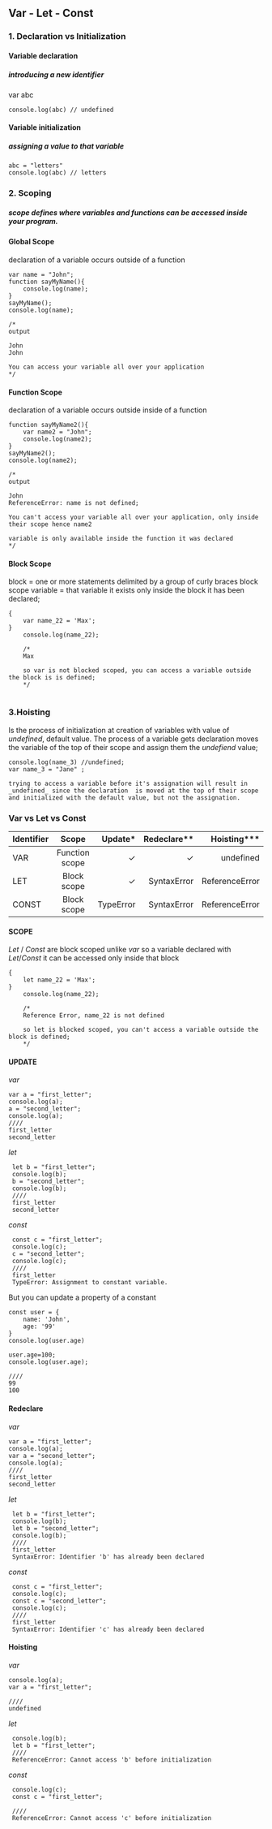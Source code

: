 ## Var - Let - Const

### 1. Declaration vs Initialization

#### Variable declaration 
##### introducing a new identifier

var abc
```
console.log(abc) // undefined    
```

#### Variable initialization
##### assigning a value to that variable
```
abc = "letters" 
console.log(abc) // letters
```

### 2. Scoping
##### scope defines where  variables and functions can be accessed inside your program.

#### Global Scope
declaration of a variable occurs outside of a function

```
var name = "John";
function sayMyName(){
    console.log(name);
}
sayMyName();
console.log(name);

/*
output

John
John

You can access your variable all over your application
*/

```

#### Function Scope
declaration of a variable occurs outside inside of a function

```
function sayMyName2(){
    var name2 = "John";
    console.log(name2);
}
sayMyName2();
console.log(name2);

/*
output

John
ReferenceError: name is not defined;

You can't access your variable all over your application, only inside their scope hence name2 

variable is only available inside the function it was declared
*/

```
#### Block Scope
block = one or more statements delimited by a group of curly braces
block scope variable = that variable it exists only inside the block it has been declared;

```
{
    var name_22 = 'Max';
}
    console.log(name_22);

    /*
    Max

    so var is not blocked scoped, you can access a variable outside the block is is defined;
    */


```


### 3.Hoisting
Is the process of initialization at creation of variables with value of _undefined_, default value.
The process of a variable gets declaration moves the variable of the top of their scope and assign them the _undefiend_ value;

```
console.log(name_3) //undefined;
var name_3 = "Jane" ;

trying to access a variable before it's assignation will result in _undefined_ since the declaration  is moved at the top of their scope and initialized with the default value, but not the assignation.
```

### Var vs Let vs Const


| Identifier    | Scope         | Update* |Redeclare**  |Hoisting***   |    
| ------------- |:-------------:| ------: |-----------: |-------------:| 
| VAR           | Function scope|   ✓     |    ✓       |   undefined  |  
| LET           | Block scope   |   ✓     | SyntaxError |ReferenceError| 
| CONST         | Block scope   |TypeError | SyntaxError|ReferenceError|


#### SCOPE
_Let_ / _Const_ are block scoped unlike _var_ so a variable declared with _Let_/_Const_ it can be accessed only inside that block

```
{
    let name_22 = 'Max';
}
    console.log(name_22);

    /*
    Reference Error, name_22 is not defined

    so let is blocked scoped, you can't access a variable outside the block is defined;
    */

```

#### UPDATE
*var*

 ```
 var a = "first_letter";
 console.log(a);
 a = "second_letter";
 console.log(a);
 ////
 first_letter
 second_letter
```

*let*

```
 let b = "first_letter";
 console.log(b);
 b = "second_letter";
 console.log(b);
 ////
 first_letter
 second_letter
 ```

 *const*

```
 const c = "first_letter";
 console.log(c);
 c = "second_letter";
 console.log(c);
 ////
 first_letter
 TypeError: Assignment to constant variable.
 ```

But you can update a property of a constant

```
const user = {
    name: 'John',
    age: '99'
}
console.log(user.age)

user.age=100;
console.log(user.age);

////
99
100

```

#### Redeclare
*var*

 ```
 var a = "first_letter";
 console.log(a);
 var a = "second_letter";
 console.log(a);
 ////
 first_letter
 second_letter
```

*let*

```
 let b = "first_letter";
 console.log(b);
 let b = "second_letter";
 console.log(b);
 ////
 first_letter
 SyntaxError: Identifier 'b' has already been declared
 ```

 *const*

```
 const c = "first_letter";
 console.log(c);
 const c = "second_letter";
 console.log(c);
 ////
 first_letter
 SyntaxError: Identifier 'c' has already been declared
 ```

 #### Hoisting
*var*

 ```
 console.log(a);
 var a = "first_letter";
 
 ////
 undefined
```

*let*

```
 console.log(b);
 let b = "first_letter";
 ////
 ReferenceError: Cannot access 'b' before initialization
  ```

 *const*

```
 console.log(c);
 const c = "first_letter";
 
 ////
 ReferenceError: Cannot access 'c' before initialization
 ```